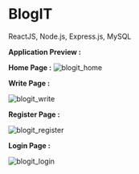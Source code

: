 # BlogIT
ReactJS, Node.js, Express.js, MySQL 



**Application Preview :**


**Home Page :** 
![blogit_home](https://github.com/debadrita612/BlogIT/assets/76437612/d6319a5d-2dcb-4b00-9032-e8d07cd6f36a)



**Write Page :**

![blogit_write](https://github.com/debadrita612/BlogIT/assets/76437612/3aa6c8ac-cf8a-4e2c-b71a-f768c70165af)



**Register Page :** 

![blogit_register](https://github.com/debadrita612/BlogIT/assets/76437612/383acadc-1e3b-4cc3-b78b-3b152865ec5e)



**Login Page :** 

![blogit_login](https://github.com/debadrita612/BlogIT/assets/76437612/0fdf111f-dbd4-4f94-9a5d-9c906a6d59aa)

